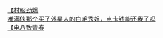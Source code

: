 [【村服劲爆](http://tieba.baidu.com/p/3205021841?see_lz=1&pn=)   
[唯满侠那个买了外星人的白毛秀姐，点卡钱能还我了吗](http://tieba.baidu.com/p/3204887408?see_lz=1&pn=)   
[【电八致青春](http://tieba.baidu.com/p/3205306577?see_lz=1&pn=)   

